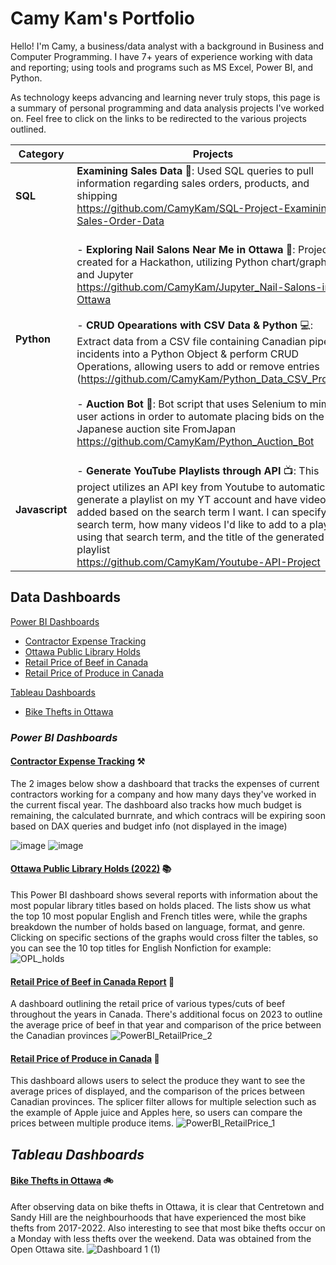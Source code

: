 # Camy Kam's Portfolio
Hello! I'm Camy, a business/data analyst with a background in Business and Computer Programming. I have 7+ years of experience working with data and reporting; 
using tools and programs such as MS Excel, Power BI, and Python. 

As technology keeps advancing and learning never truly stops, this page is a summary of personal programming and data analysis projects I've worked on.
Feel free to click on the links to be redirected to the various projects outlined.



| Category  | Projects |
| ------------- | ------------- |
| **SQL** | **Examining Sales Data** 🔎: Used SQL queries to pull information regarding sales orders, products, and shipping<br> https://github.com/CamyKam/SQL-Project-Examining-Sales-Order-Data<br>|
| **Python**  |<br> - **Exploring Nail Salons Near Me in Ottawa** 💅: Project created for a Hackathon, utilizing Python chart/graphs and Jupyter <br> https://github.com/CamyKam/Jupyter_Nail-Salons-in-Ottawa<br><br> - **CRUD Opearations with CSV Data & Python** 💻: Extract data from a CSV file containing Canadian pipeline incidents into a Python Object & perform CRUD Operations, allowing users to add or remove entries<br>(https://github.com/CamyKam/Python_Data_CSV_Project) <br><br> - **Auction Bot** 🤖: Bot script that uses Selenium to mimic user actions in order to automate placing bids on the Japanese auction site FromJapan <br>https://github.com/CamyKam/Python_Auction_Bot |
| **Javascript**  |<br> - **Generate YouTube Playlists through API** 📺: This project utilizes an API key from Youtube to automatically generate a playlist on my YT account and have videos added based on the search term I want. I can specify a search term, how many videos I'd like to add to a playlist using that search term, and the title of the generated playlist <br>https://github.com/CamyKam/Youtube-API-Project <br>|

## Data Dashboards

[Power BI Dashboards](#Power-BI-Dashboards)
  - [Contractor Expense Tracking](#Contractor-Expense-Tracking)
  - [Ottawa Public Library Holds](#Ottawa-Public-Library-Holds (2022))
  - [Retail Price of Beef in Canada](#Retail-Price-of-Beef-in-Canada)
  - [Retail Price of Produce in Canada](#Retail-Price-of-Produce-in-Canada)
    
[Tableau Dashboards](#Tableau-Dashboards)
  - [Bike Thefts in Ottawa](#Bike-Thefts-in-Ottawa)


### _Power BI Dashboards_

#### <ins>Contractor Expense Tracking</ins> ⚒
The 2 images below show a dashboard that tracks the expenses of current contractors working for a company and how many days they've worked in the current fiscal year. 
The dashboard also tracks how much budget is remaining, the calculated burnrate, and which contracs will be expiring soon based on DAX queries and budget info (not displayed in the image)

![image](https://github.com/user-attachments/assets/641218c3-afbc-4696-8f97-e29583532530)
![image](https://github.com/user-attachments/assets/9acbac97-2ad6-4935-836d-523304b7db37)


#### <ins>Ottawa Public Library Holds (2022)</ins> 📚
This Power BI dashboard shows several reports with information about the most popular library titles based on holds placed. The lists show us what the top 10 most popular English and French titles were, while the graphs breakdown the number of holds based on language, format, and genre. Clicking on specific sections of the graphs would cross filter the tables, so you can see the 10 top titles for English Nonfiction for example:
![OPL_holds](https://github.com/user-attachments/assets/9f21792f-1083-445b-abdb-ad3cdfade724)



#### <ins>Retail Price of Beef in Canada Report</ins>  🐄
A dashboard outlining the retail price of various types/cuts of beef throughout the years in Canada. There's additional focus on 2023 to outline the average price of beef in that year and comparison of the price between the Canadian provinces
![PowerBI_RetailPrice_2](https://github.com/user-attachments/assets/2e3ddf47-b9d2-4a51-bb1a-9c7e5dd5f4bf)


#### <ins>Retail Price of Produce in Canada</ins>  🍎
This dashboard allows users to select the produce they want to see the average prices of displayed, and the comparison of the prices between Canadian provinces. The splicer filter allows for multiple selection such as the example of Apple juice and Apples here, so users can compare the prices between multiple produce items.
![PowerBI_RetailPrice_1](https://github.com/user-attachments/assets/f7d36d76-2e4f-4fc5-ac3c-89605770d57c)

## _Tableau Dashboards_
#### <ins>Bike Thefts in Ottawa</ins>  🚲
After observing data on bike thefts in Ottawa, it is clear that Centretown and Sandy Hill are the neighbourhoods that have experienced the most bike thefts from 2017-2022. Also interesting to see that most bike thefts occur on a Monday with less thefts over the weekend.
Data was obtained from the Open Ottawa site.
![Dashboard 1 (1)](https://github.com/user-attachments/assets/bd37a183-d34e-43be-8dfa-90dc0adb5569)

